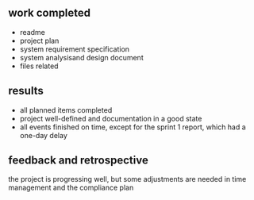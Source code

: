 
## work completed
- readme
- project plan
- system requirement specification
- system analysisand design document
- files related

## results
- all planned items completed
- project well-defined and documentation in a good state
- all events finished on time, except for the sprint 1 report, which had a one-day delay

## feedback and retrospective
the project is progressing well, but some adjustments are needed in time management and the compliance plan 
